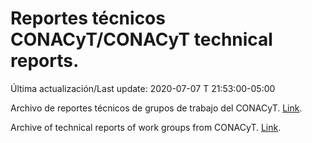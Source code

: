 # Reportes técnicos CONACyT/CONACyT technical reports.

Última actualización/Last update: 2020-07-07 T 21:53:00-05:00

Archivo de reportes técnicos de grupos de trabajo del CONACyT. [Link](https://coronavirus.conacyt.mx/productos/index.html).

Archive of technical reports of work groups from CONACyT. [Link](https://coronavirus.conacyt.mx/productos/index.html).
